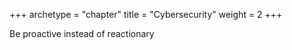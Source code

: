 +++
archetype = "chapter"
title = "Cybersecurity"
weight = 2
+++

Be proactive instead of reactionary
